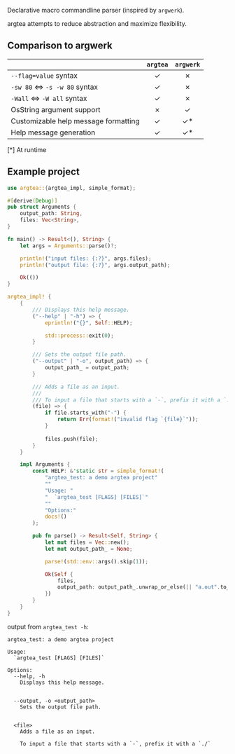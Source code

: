 Declarative macro commandline parser (inspired by `argwerk`).

argtea attempts to reduce abstraction and maximize flexibility.

## Comparison to argwerk

|                                      | `argtea`  | `argwerk` |
| :----------------------------------- | :-------: | :-------: |
| `--flag=value` syntax                | ✓         | ✗         |
| `-sw 80` <=> `-s -w 80` syntax       | ✓         | ✗         |
| `-Wall`  <=> `-W all` syntax         | ✓         | ✗         |
| OsString argument support            | ✗         | ✓         |
| Customizable help message formatting | ✓         | ✓*        |
| Help message generation              | ✓         | ✓*        |

[*] At runtime

## Example project
```rust
use argtea::{argtea_impl, simple_format};

#[derive(Debug)]
pub struct Arguments {
    output_path: String,
    files: Vec<String>,
}

fn main() -> Result<(), String> {
    let args = Arguments::parse()?;

    println!("input files: {:?}", args.files);
    println!("output file: {:?}", args.output_path);

    Ok(())
}

argtea_impl! {
    {
        /// Displays this help message.
        ("--help" | "-h") => {
            eprintln!("{}", Self::HELP);

            std::process::exit(0);
        }

        /// Sets the output file path.
        ("--output" | "-o", output_path) => {
            output_path_ = output_path;
        }

        /// Adds a file as an input.
        ///
        /// To input a file that starts with a `-`, prefix it with a `./`
        (file) => {
            if file.starts_with("-") {
                return Err(format!("invalid flag `{file}`"));
            }
            
            files.push(file);
        }
    }

    impl Arguments {
        const HELP: &'static str = simple_format!(
            "argtea_test: a demo argtea project"
            ""
            "Usage: "
            "  `argtea_test [FLAGS] [FILES]`"
            ""
            "Options:"
            docs!()
        );

        pub fn parse() -> Result<Self, String> {
            let mut files = Vec::new();
            let mut output_path_ = None;

            parse!(std::env::args().skip(1));

            Ok(Self {
                files,
                output_path: output_path_.unwrap_or_else(|| "a.out".to_owned())
            })
        }
    }
}
```

output from `argtea_test -h`:
```
argtea_test: a demo argtea project

Usage:
  `argtea_test [FLAGS] [FILES]`

Options:
  --help, -h
    Displays this help message.


  --output, -o <output_path>
    Sets the output file path.


  <file>
    Adds a file as an input.

    To input a file that starts with a `-`, prefix it with a `./`

```
